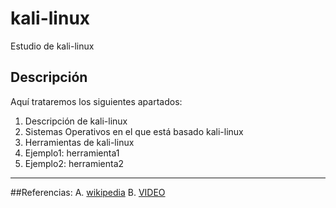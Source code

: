 # kali-linux
Estudio de kali-linux
## Descripción
Aquí trataremos los siguientes apartados:
1. Descripción de kali-linux
2. Sistemas Operativos en el que está basado kali-linux
3. Herramientas de kali-linux
4. Ejemplo1: herramienta1
5. Ejemplo2: herramienta2

-----------------------------------------------

##Referencias:
A. [wikipedia](https://es.wikipedia.org/wiki/Kali_Linux)
B. [VIDEO](https://www.youtube.com/watch?v=25UH8KlNkOE&feature=youtu.be)
